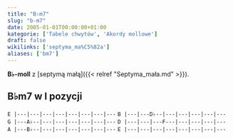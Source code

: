 ```yaml
---
title: "B♭m7"
slug: "b-m7"
date: 2005-01-01T00:00:00+01:00
kategorie: ['Tabele chwytów', 'Akordy mollowe']
draft: false
wikilinks: ['septyma_ma%C5%82a']
aliases: ['bm7']
---
```

**B♭-moll** z [septymą małą]({{< relref "Septyma_mała.md" >}}).

## B♭m7 w I pozycji

`E |---|---|---|---|---|---|---|---`
`B |---|---D♭--|---|---|---|---|---`
`G |---A♭--|---|---|---|---|---|---`
`D |---|---|---F---|---|---|---|---`
`A |---B♭--|---|---|---|---|---|---`
`E |---|---|---|---|---|---|---|---`


